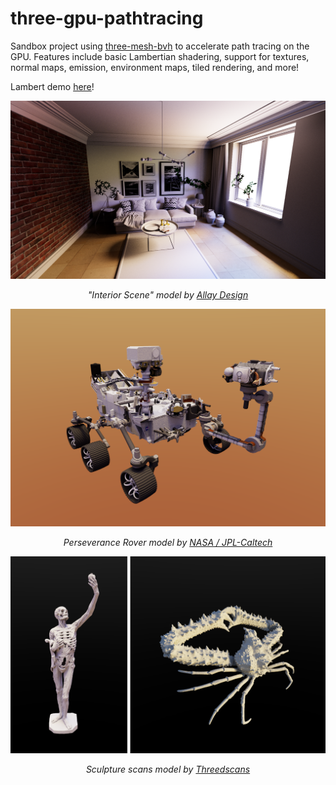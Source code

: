 # three-gpu-pathtracing

Sandbox project using [three-mesh-bvh](https://github.com/gkjohnson/three-mesh-bvh) to accelerate path tracing on the GPU. Features include basic Lambertian shadering, support for textures, normal maps, emission, environment maps, tiled rendering, and more!

Lambert demo [here](https://gkjohnson.github.io/three-shader-pathtracing/example/bundle/lambert.html)!

![](./docs/interior-scene-cropped.png)

<p align="center">
<i>"Interior Scene" model by <a href="https://sketchfab.com/3d-models/interior-scene-45ddbbc4c2dc4f8ca9ed99da9a78326a">Allay Design</a></i>
</p>

![](./docs/rover-orange.png)

<p align="center">
<i>Perseverance Rover model by <a href="https://mars.nasa.gov/resources/25042/mars-perseverance-rover-3d-model/">NASA / JPL-Caltech</a></i>
</p>

![](./docs/double-threedscans-envmap.png)

<p align="center">
<i>Sculpture scans model by <a href="https://threedscans.com">Threedscans</a></i>
</p>

